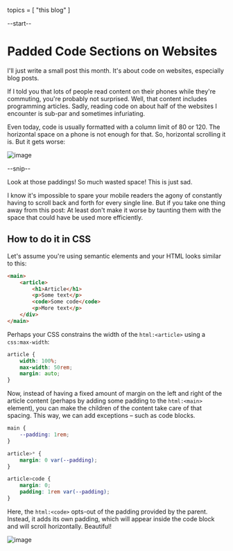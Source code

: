 topics = [ "this blog" ]

--start--

# Padded Code Sections on Websites

I'll just write a small post this month.
It's about code on websites, especially blog posts.

If I told you that lots of people read content on their phones while they're commuting, you're probably not surprised.
Well, that content includes programming articles.
Sadly, reading code on about half of the websites I encounter is sub-par and sometimes infuriating.

Even today, code is usually formatted with a column limit of 80 or 120.
The horizontal space on a phone is not enough for that.
So, horizontal scrolling it is.
But it gets worse:

![image]()

--snip--

Look at those paddings!
So much wasted space!
This is just sad.

I know it's impossible to spare your mobile readers the agony of constantly having to scroll back and forth for every single line.
But if you take one thing away from this post:
At least don't make it worse by taunting them with the space that could have be used more efficiently.

## How to do it in CSS

Let's assume you're using semantic elements and your HTML looks similar to this:

```html
<main>
    <article>
        <h1>Article</h1>
        <p>Some text</p>
        <code>Some code</code>
        <p>More text</p>
    </div>
</main>
```

Perhaps your CSS constrains the width of the `html:<article>` using a `css:max-width`:

```css
article {
    width: 100%;
    max-width: 50rem;
    margin: auto;
}
```

Now, instead of having a fixed amount of margin on the left and right of the article content (perhaps by adding some padding to the `html:<main>` element), you can make the children of the content take care of that spacing.
This way, we can add exceptions – such as code blocks.

```css
main {
    --padding: 1rem;
}

article>* {
    margin: 0 var(--padding);
}

article>code {
    margin: 0;
    padding: 1rem var(--padding);
}
```

Here, the `html:<code>` opts-out of the padding provided by the parent.
Instead, it adds its own padding, which will appear inside the code block and will scroll horizontally.
Beautiful!

![image]()
